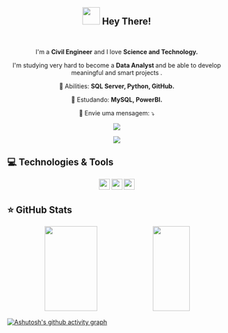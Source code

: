 <span align="center">

## <img src="https://i.imgur.com/0hdZ65D.gif" width="40px"> Hey There!</h2>

</span>

<br>
<p align="center">
  I'm a <strong>Civil Engineer</strong> and I love <strong>Science and Technology.</strong></p>

<p align="center">  
I'm studying very hard to become a <strong> Data Analyst </strong> and be able to develop meaningful and smart projects .
</p>

<p align="center">
  💼 Abilities: <strong>SQL Server, Python, GitHub.</strong>
</p>

<p align="center">
  🚀  Estudando: <strong>MySQL, PowerBI.</strong>
</p>

<p align="center">
  💌 Envie uma mensagem: ⤵️
</p>

<p align="center">
 <a href="https://www.linkedin.com/in/lauraribeiroflorio" alt="Linkedin">
  <img src="https://img.shields.io/badge/-Linkedin-0e76a8?style=flat-square&logo=Linkedin&logoColor=white&link=https://www.linkedin.com/in/lauraribeiroflorio" /></a>
</p> 


<p align="center">
 <a href="mailto:lauraflorio2003@gmail.com?subject=subject text">
  <img src="https://img.shields.io/badge/Gmail-D14836?style=for-the-badge&logo=gmail&logoColor=white" /></a>
</p> 


## 💻 Technologies & Tools

<p align="center">
  
 
<img src="https://img.shields.io/badge/-GitHub-181717?style=flat-square&logo=github" height="25"/>
<img src="https://img.shields.io/badge/-Firebase-%23F7DF1E.svg?style=flat-square&logo=firebase&logoColor=white" height="25"/>
<img src="https://img.shields.io/badge/-Python-FFD43B?style=for-the-badge&logo=python&logoColor=blue" height="25"/>
</p>

## ⭐ GitHub Stats

<div align = "center">
  <img width="49%" height="195px" src = "https://github-readme-stats.vercel.app/api?username=lauraflorio&show_icons=true&count_private=true&hide_border=true&title_color=772E25&icon_color=772E25&text_color=f3dfc1&bg_color=0d1117">
  <img width="41%" height="195px" src = "https://github-readme-stats.vercel.app/api/top-langs/?username=lauraflorio&layout=compact&hide_border=true&title_color=772E25&icon_color=772E25&text_color=f3dfc1&bg_color=0d1117">
</div>

[![Ashutosh's github activity graph](https://github-readme-activity-graph.cyclic.app/graph?username=LauraFlorio&bg_color=0d1117&color=f3dfc1&line=F06543&point=104911&area=true&hide_border=true)](https://github.com/ashutosh00710/github-readme-activity-graph)
